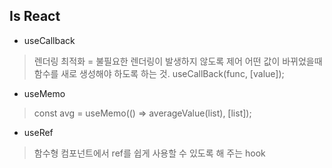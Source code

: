 ## Is React
- useCallback
> 렌더링 최적화 = 불필요한 렌더링이 발생하지 않도록 제어
> 어떤 값이 바뀌었을때 함수를 새로 생성해야 하도록 하는 것.
> useCallBack(func, [value]);

- useMemo
> const avg = useMemo(() => averageValue(list), [list]);

- useRef
> 함수형 컴포넌트에서 ref를 쉽게 사용할 수 있도록 해 주는 hook